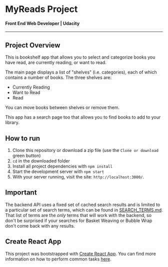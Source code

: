 # MyReads Project
#### Front End Web Developer | Udacity
---

## Project Overview

This is bookshelf app that allows you to select and categorize books you have read, are currently reading, or want to read.

The main page displays a list of "shelves" (i.e. categories), each of which contains a number of books. The three shelves are:

- Currently Reading
- Want to Read
- Read

You can move books between shelves or remove them.

This app has a search page too that allows you to find books to add to your library.

## How to run
1. Clone this repository or download a zip file (use the `Clone or download` green button)
2. `cd` in the downloaded folder
3. Install all project dependencies with `npm install`
4. Start the development server with `npm start`
3. With your server running, visit the site: `http://localhost:3000/`.

## Important
The backend API uses a fixed set of cached search results and is limited to a particular set of search terms, which can be found in [SEARCH_TERMS.md](SEARCH_TERMS.md). That list of terms are the _only_ terms that will work with the backend, so don't be surprised if your searches for Basket Weaving or Bubble Wrap don't come back with any results.

## Create React App
This project was bootstrapped with [Create React App](https://github.com/facebookincubator/create-react-app). You can find more information on how to perform common tasks [here](https://github.com/facebookincubator/create-react-app/blob/master/packages/react-scripts/template/README.md).
